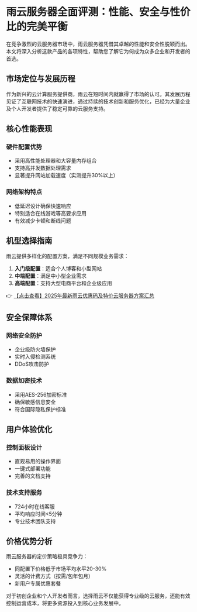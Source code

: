 # 雨云服务器全面评测：性能、安全与性价比的完美平衡

在竞争激烈的云服务器市场中，雨云服务器凭借其卓越的性能和安全性脱颖而出。本文将深入分析这款产品的各项特性，帮助您了解它为何成为众多企业和开发者的首选。

## 市场定位与发展历程

作为新兴的云计算服务提供商，雨云在短时间内就赢得了市场的认可。其发展历程见证了互联网技术的快速演进，通过持续的技术创新和服务优化，已经为大量企业及个人开发者提供了稳定可靠的云服务支持。

## 核心性能表现

### 硬件配置优势
- 采用高性能处理器和大容量内存组合
- 支持高并发数据处理需求
- 显著提升网站加载速度（实测提升30%以上）

### 网络架构特点
- 低延迟设计确保快速响应
- 特别适合在线游戏等高要求应用
- 有效减少卡顿和断线问题

## 机型选择指南

雨云提供多样化的配置方案，满足不同规模业务需求：

1. **入门级配置**：适合个人博客和小型网站
2. **中端配置**：满足中小型企业需求
3. **高端配置**：支持大型电商平台和企业级应用

👉 [【点击查看】2025年最新雨云优惠码及特价云服务器方案汇总](https://bit.ly/RainYun)

## 安全保障体系

### 网络安全防护
- 企业级防火墙保护
- 实时入侵检测系统
- DDoS攻击防护

### 数据加密技术
- 采用AES-256加密标准
- 确保敏感信息安全
- 符合国际隐私保护标准

## 用户体验优化

### 控制面板设计
- 直观易用的操作界面
- 一键式部署功能
- 完善的文档支持

### 技术支持服务
- 724小时在线客服
- 平均响应时间<5分钟
- 专业技术团队支持

## 价格优势分析

雨云服务器的定价策略极具竞争力：
- 同配置下价格低于市场平均水平20-30%
- 灵活的计费方式（按需/包年包月）
- 新用户专属优惠套餐

对于初创企业和个人开发者而言，选择雨云不仅能获得专业级的云服务，还能有效控制运营成本，将更多资源投入到核心业务发展中。